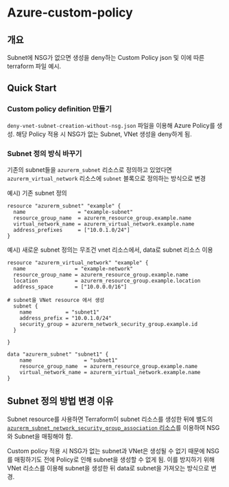 # Azure-custom-policy

## 개요
Subnet에 NSG가 없으면 생성을 deny하는 Custom Policy json 및 이에 따른 terraform 파일 예시.

## Quick Start

### Custom policy definition 만들기
`deny-vnet-subnet-creation-without-nsg.json` 파일을 이용해 Azure Policy를 생성. 해당 Policy 적용 시 NSG가 없는 Subnet, VNet 생성을 deny하게 됨.

### Subnet 정의 방식 바꾸기
기존의 subnet들을 `azurerm_subnet` 리소스로 정의하고 있었다면 `azurerm_virtual_network` 리소스에 `subnet` 블록으로 정의하는 방식으로 변경

예시) 기존 subnet 정의
```hcl
resource "azurerm_subnet" "example" {
  name                 = "example-subnet"
  resource_group_name  = azurerm_resource_group.example.name
  virtual_network_name = azurerm_virtual_network.example.name
  address_prefixes     = ["10.0.1.0/24"]
}
```

예시) 새로운 subnet 정의는 무조건 vnet 리소스에서, data로 subnet 리소스 이용
```hcl
resource "azurerm_virtual_network" "example" {
  name                = "example-network"
  resource_group_name = azurerm_resource_group.example.name
  location            = azurerm_resource_group.example.location
  address_space       = ["10.0.0.0/16"]

# subnet을 VNet resource 에서 생성
  subnet {
    name           = "subnet1"
    address_prefix = "10.0.1.0/24"
    security_group = azurerm_network_security_group.example.id
  }

}

data "azurerm_subnet" "subnet1" {
    name                 = "subnet1"
    resource_group_name  = azurerm_resource_group.example.name
    virtual_network_name = azurerm_virtual_network.example.name
}
```

## Subnet 정의 방법 변경 이유

Subnet resource를 사용하면 Terraform이 subnet 리소스를 생성한 뒤에 별도의 [`azurerm_subnet_network_security_group_association` 리소스](https://registry.terraform.io/providers/hashicorp/azurerm/latest/docs/resources/subnet_network_security_group_association)를 이용하여 NSG와 Subnet을 매핑해야 함.

Custom policy 적용 시 NSG가 없는 subnet과 VNet은 생성될 수 없기 때문에 NSG를 매핑하기도 전에 Policy로 인해 subnet을 생성할 수 없게 됨. 이를 방지하기 위해 VNet 리소스를 이용해 subnet을 생성한 뒤 data로 subnet을 가져오는 방식으로 변경.